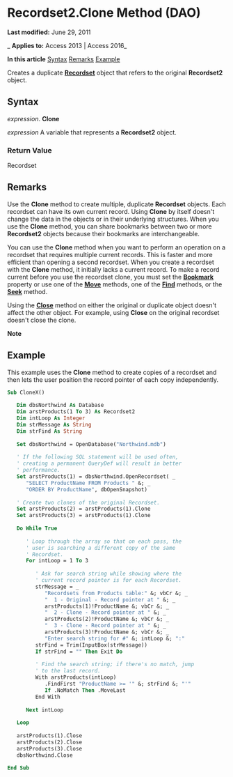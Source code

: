 
# Recordset2.Clone Method (DAO)

 **Last modified:** June 29, 2011

 _ **Applies to:** Access 2013 | Access 2016_

 **In this article**
[Syntax](#sectionSection0)
[Remarks](#sectionSection1)
[Example](#sectionSection2)


Creates a duplicate  **[Recordset](9774232c-e6da-175b-fc7f-ed2ab7908fa0.md)** object that refers to the original **Recordset2** object.

## Syntax
<a name="sectionSection0"> </a>

 _expression_. **Clone**

 _expression_ A variable that represents a **Recordset2** object.


### Return Value

Recordset


## Remarks
<a name="sectionSection1"> </a>

Use the  **Clone** method to create multiple, duplicate **Recordset** objects. Each recordset can have its own current record. Using **Clone** by itself doesn't change the data in the objects or in their underlying structures. When you use the **Clone** method, you can share bookmarks between two or more **Recordset2** objects because their bookmarks are interchangeable.

You can use the  **Clone** method when you want to perform an operation on a recordset that requires multiple current records. This is faster and more efficient than opening a second recordset. When you create a recordset with the **Clone** method, it initially lacks a current record. To make a record current before you use the recordset clone, you must set the **[Bookmark](7366d550-2f72-ed10-b230-eb144a6f874b.md)** property or use one of the **[Move](338f7e86-6997-b80a-fc7a-a395d10b4a62.md)** methods, one of the **[Find](2a18e81a-a9e5-cc1a-50b2-40c1f1b7fa06.md)** methods, or the **[Seek](9871619b-a303-c97d-54c0-defc8d9b87f5.md)** method.

Using the  **[Close](9b1a77cb-da12-24d6-892f-a56be103d51d.md)** method on either the original or duplicate object doesn't affect the other object. For example, using **Close** on the original recordset doesn't close the clone.




 **Note**  




## Example
<a name="sectionSection2"> </a>

This example uses the  **Clone** method to create copies of a recordset and then lets the user position the record pointer of each copy independently.


```vb
Sub CloneX() 
 
   Dim dbsNorthwind As Database 
   Dim arstProducts(1 To 3) As Recordset2 
   Dim intLoop As Integer 
   Dim strMessage As String 
   Dim strFind As String 
 
   Set dbsNorthwind = OpenDatabase("Northwind.mdb") 
 
   ' If the following SQL statement will be used often,  
   ' creating a permanent QueryDef will result in better 
   ' performance. 
   Set arstProducts(1) = dbsNorthwind.OpenRecordset( _ 
      "SELECT ProductName FROM Products " &; _ 
      "ORDER BY ProductName", dbOpenSnapshot) 
 
   ' Create two clones of the original Recordset. 
   Set arstProducts(2) = arstProducts(1).Clone 
   Set arstProducts(3) = arstProducts(1).Clone 
 
   Do While True 
 
      ' Loop through the array so that on each pass, the  
      ' user is searching a different copy of the same  
      ' Recordset. 
      For intLoop = 1 To 3 
 
         ' Ask for search string while showing where the 
         ' current record pointer is for each Recordset. 
         strMessage = _ 
            "Recordsets from Products table:" &; vbCr &; _ 
            "  1 - Original - Record pointer at " &; _ 
            arstProducts(1)!ProductName &; vbCr &; _ 
            "  2 - Clone - Record pointer at " &; _ 
            arstProducts(2)!ProductName &; vbCr &; _ 
            "  3 - Clone - Record pointer at " &; _ 
            arstProducts(3)!ProductName &; vbCr &; _ 
            "Enter search string for #" &; intLoop &; ":" 
         strFind = Trim(InputBox(strMessage)) 
         If strFind = "" Then Exit Do 
 
         ' Find the search string; if there's no match, jump 
         ' to the last record. 
         With arstProducts(intLoop) 
            .FindFirst "ProductName >= '" &; strFind &; "'" 
            If .NoMatch Then .MoveLast 
         End With 
 
      Next intLoop 
 
   Loop 
 
   arstProducts(1).Close 
   arstProducts(2).Close 
   arstProducts(3).Close 
   dbsNorthwind.Close 
 
End Sub
```

